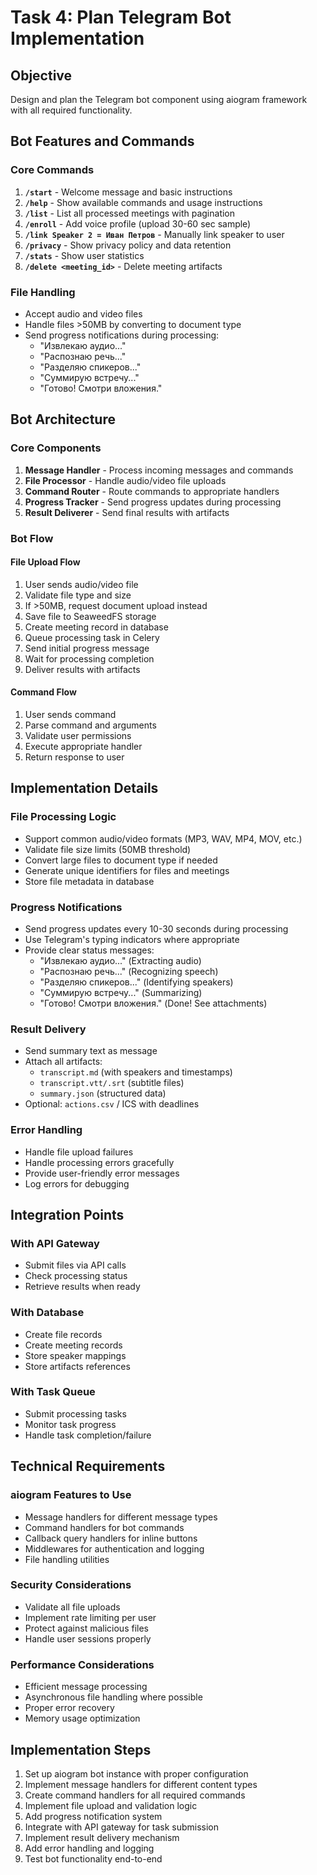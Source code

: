 # Task 4: Plan Telegram Bot Implementation

## Objective

Design and plan the Telegram bot component using aiogram framework with all required functionality.

## Bot Features and Commands

### Core Commands

1. **`/start`** - Welcome message and basic instructions
2. **`/help`** - Show available commands and usage instructions
3. **`/list`** - List all processed meetings with pagination
4. **`/enroll`** - Add voice profile (upload 30-60 sec sample)
5. **`/link Speaker 2 = Иван Петров`** - Manually link speaker to user
6. **`/privacy`** - Show privacy policy and data retention
7. **`/stats`** - Show user statistics
8. **`/delete <meeting_id>`** - Delete meeting artifacts

### File Handling

- Accept audio and video files
- Handle files >50MB by converting to document type
- Send progress notifications during processing:
  - "Извлекаю аудио..."
  - "Распознаю речь..."
  - "Разделяю спикеров..."
  - "Суммирую встречу..."
  - "Готово! Смотри вложения."

## Bot Architecture

### Core Components

1. **Message Handler** - Process incoming messages and commands
2. **File Processor** - Handle audio/video file uploads
3. **Command Router** - Route commands to appropriate handlers
4. **Progress Tracker** - Send progress updates during processing
5. **Result Deliverer** - Send final results with artifacts

### Bot Flow

#### File Upload Flow

1. User sends audio/video file
2. Validate file type and size
3. If >50MB, request document upload instead
4. Save file to SeaweedFS storage
5. Create meeting record in database
6. Queue processing task in Celery
7. Send initial progress message
8. Wait for processing completion
9. Deliver results with artifacts

#### Command Flow

1. User sends command
2. Parse command and arguments
3. Validate user permissions
4. Execute appropriate handler
5. Return response to user

## Implementation Details

### File Processing Logic

- Support common audio/video formats (MP3, WAV, MP4, MOV, etc.)
- Validate file size limits (50MB threshold)
- Convert large files to document type if needed
- Generate unique identifiers for files and meetings
- Store file metadata in database

### Progress Notifications

- Send progress updates every 10-30 seconds during processing
- Use Telegram's typing indicators where appropriate
- Provide clear status messages:
  - "Извлекаю аудио..." (Extracting audio)
  - "Распознаю речь..." (Recognizing speech)
  - "Разделяю спикеров..." (Identifying speakers)
  - "Суммирую встречу..." (Summarizing)
  - "Готово! Смотри вложения." (Done! See attachments)

### Result Delivery

- Send summary text as message
- Attach all artifacts:
  - `transcript.md` (with speakers and timestamps)
  - `transcript.vtt/.srt` (subtitle files)
  - `summary.json` (structured data)
- Optional: `actions.csv` / ICS with deadlines

### Error Handling

- Handle file upload failures
- Handle processing errors gracefully
- Provide user-friendly error messages
- Log errors for debugging

## Integration Points

### With API Gateway

- Submit files via API calls
- Check processing status
- Retrieve results when ready

### With Database

- Create file records
- Create meeting records
- Store speaker mappings
- Store artifacts references

### With Task Queue

- Submit processing tasks
- Monitor task progress
- Handle task completion/failure

## Technical Requirements

### aiogram Features to Use

- Message handlers for different message types
- Command handlers for bot commands
- Callback query handlers for inline buttons
- Middlewares for authentication and logging
- File handling utilities

### Security Considerations

- Validate all file uploads
- Implement rate limiting per user
- Protect against malicious files
- Handle user sessions properly

### Performance Considerations

- Efficient message processing
- Asynchronous file handling where possible
- Proper error recovery
- Memory usage optimization

## Implementation Steps

1. Set up aiogram bot instance with proper configuration
2. Implement message handlers for different content types
3. Create command handlers for all required commands
4. Implement file upload and validation logic
5. Add progress notification system
6. Integrate with API gateway for task submission
7. Implement result delivery mechanism
8. Add error handling and logging
9. Test bot functionality end-to-end
